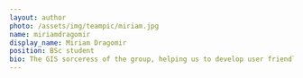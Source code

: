 ```yaml
---
layout: author
photo: /assets/img/teampic/miriam.jpg 
name: miriamdragomir
display_name: Miriam Dragomir
position: BSc student
bio: The GIS sorceress of the group, helping us to develop user friendly applications for geochemist.
---
```

